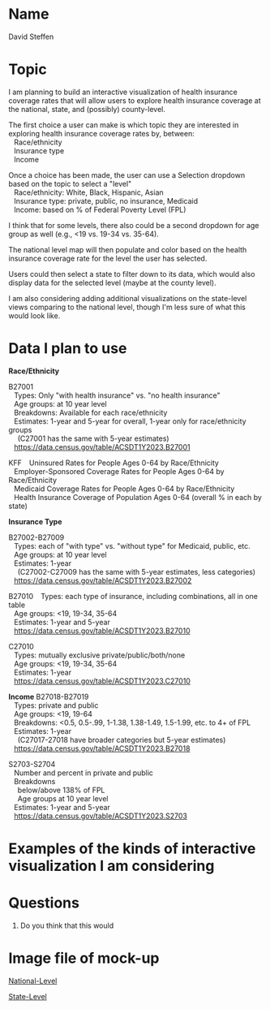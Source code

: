 # Name

David Steffen

# Topic

I am planning to build an interactive visualization of health insurance coverage rates that will allow users to explore health insurance coverage at the national, state, and (possibly) county-level.

The first choice a user can make is which topic they are interested in exploring health insurance coverage rates by, between: <br>
&ensp; Race/ethnicity <br>
&ensp; Insurance type <br>
&ensp; Income <br>

Once a choice has been made, the user can use a Selection dropdown based on the topic to select a "level" <br>
&ensp; Race/ethnicity: White, Black, Hispanic, Asian <br>
&ensp; Insurance type: private, public, no insurance, Medicaid <br>
&ensp; Income: based on % of Federal Poverty Level (FPL) <br>

I think that for some levels, there also could be a second dropdown for age group as well (e.g., <19 vs. 19-34 vs. 35-64).

The national level map will then populate and color based on the health insurance coverage rate for the level the user has selected.

Users could then select a state to filter down to its data, which would also display data for the selected level (maybe at the county level).

I am also considering adding additional visualizations on the state-level views comparing to the national level, though I'm less sure of what this would look like.


# Data I plan to use

**Race/Ethnicity**

B27001 <br>
&ensp; Types: Only "with health insurance" vs. "no health insurance" <br>
&ensp; Age groups: at 10 year level <br>
&ensp; Breakdowns: Available for each race/ethnicity <br>
&ensp; Estimates: 1-year and 5-year for overall, 1-year only for race/ethnicity groups <br>
&ensp;&ensp; (C27001 has the same with 5-year estimates) <br>
&ensp; https://data.census.gov/table/ACSDT1Y2023.B27001 <br>

KFF
&ensp; Uninsured Rates for People Ages 0-64 by Race/Ethnicity <br>
&ensp; Employer-Sponsored Coverage Rates for People Ages 0-64 by Race/Ethnicity <br>
&ensp; Medicaid Coverage Rates for People Ages 0-64 by Race/Ethnicity <br>
&ensp; Health Insurance Coverage of Population Ages 0-64 (overall % in each by state) <br>

**Insurance Type**

B27002-B27009 <br>
&ensp; Types: each of "with type" vs. "without type" for Medicaid, public, etc. <br>
&ensp; Age groups: at 10 year level <br>
&ensp; Estimates: 1-year <br>
&ensp;&ensp; (C27002-C27009 has the same with 5-year estimates, less categories) <br>
&ensp; https://data.census.gov/table/ACSDT1Y2023.B27002 <br>

B27010
&ensp; Types: each type of insurance, including combinations, all in one table <br>
&ensp; Age groups: <19, 19-34, 35-64 <br>
&ensp; Estimates: 1-year and 5-year <br>
&ensp; https://data.census.gov/table/ACSDT1Y2023.B27010 <br>

C27010 <br>
&ensp; Types: mutually exclusive private/public/both/none <br>
&ensp; Age groups: <19, 19-34, 35-64 <br>
&ensp; Estimates: 1-year <br>
&ensp; https://data.census.gov/table/ACSDT1Y2023.C27010 <br>

**Income**
B27018-B27019 <br>
&ensp; Types: private and public <br>
&ensp; Age groups: <19, 19-64 <br>
&ensp; Breakdowns: <0.5, 0.5-.99, 1-1.38, 1.38-1.49, 1.5-1.99, etc. to 4+ of FPL <br>
&ensp; Estimates: 1-year <br>
&ensp;&ensp; (C27017-27018 have broader categories but 5-year estimates) <br>
&ensp; https://data.census.gov/table/ACSDT1Y2023.B27018 <br>

S2703-S2704 <br>
&ensp; Number and percent in private and public <br>
&ensp; Breakdowns <br>
&ensp;&ensp; below/above 138% of FPL <br>
&ensp;&ensp; Age groups at 10 year level <br>
&ensp; Estimates: 1-year and 5-year <br>
&ensp; https://data.census.gov/table/ACSDT1Y2023.S2703 <br>

# Examples of the kinds of interactive visualization I am considering


# Questions

1. Do you think that this would 

# Image file of mock-up

[National-Level](scratch/mockup_1.jpg)

[State-Level](scratch/mockup_2.jpg)
